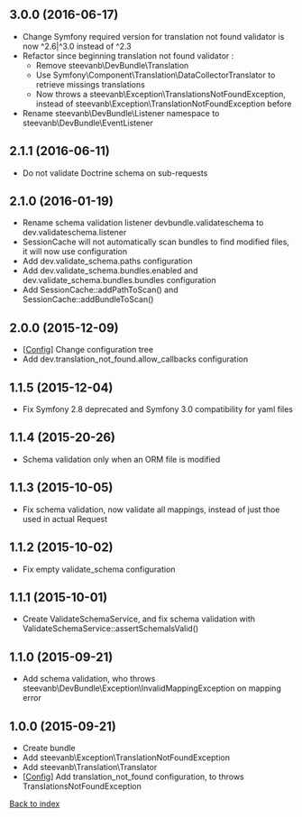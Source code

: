 3.0.0 (2016-06-17)
------------------

- Change Symfony required version for translation not found validator is now ^2.6|^3.0 instead of ^2.3
- Refactor since beginning translation not found validator :
   - Remove steevanb\DevBundle\Translation
   - Use Symfony\Component\Translation\DataCollectorTranslator to retrieve missings translations
   - Now throws a steevanb\Exception\TranslationsNotFoundException, instead of steevanb\Exception\TranslationNotFoundException before
- Rename steevanb\DevBundle\Listener namespace to steevanb\DevBundle\EventListener

2.1.1 (2016-06-11)
------------------

- Do not validate Doctrine schema on sub-requests

2.1.0 (2016-01-19)
------------------

- Rename schema validation listener devbundle.validateschema to dev.validateschema.listener
- SessionCache will not automatically scan bundles to find modified files, it will now use configuration
- Add dev.validate_schema.paths configuration
- Add dev.validate_schema.bundles.enabled and dev.validate_schema.bundles.bundles configuration
- Add SessionCache::addPathToScan() and SessionCache::addBundleToScan()

2.0.0 (2015-12-09)
------------------

- [[Config](configuration.md)] Change configuration tree
- Add dev.translation_not_found.allow_callbacks configuration

1.1.5 (2015-12-04)
------------------

- Fix Symfony 2.8 deprecated and Symfony 3.0 compatibility for yaml files

1.1.4 (2015-20-26)
------------------

- Schema validation only when an ORM file is modified

1.1.3 (2015-10-05)
------------------

- Fix schema validation, now validate all mappings, instead of just thoe used in actual Request

1.1.2 (2015-10-02)
------------------

- Fix empty validate_schema configuration

1.1.1 (2015-10-01)
------------------

- Create ValidateSchemaService, and fix schema validation with ValidateSchemaService::assertSchemaIsValid()

1.1.0 (2015-09-21)
------------------

- Add schema validation, who throws steevanb\DevBundle\Exception\InvalidMappingException on mapping error

1.0.0 (2015-09-21)
------------------

- Create bundle
- Add steevanb\Exception\TranslationNotFoundException
- Add steevanb\Translation\Translator
- [[Config](configuration.md)] Add translation_not_found configuration, to throws TranslationsNotFoundException

[Back to index](../../README.md)
